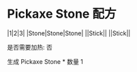 # Pickaxe Stone 配方

|1|2|3|
|Stone|Stone|Stone|
||Stick||
||Stick||

是否需要加热: 否

生成 Pickaxe Stone * 数量 1

